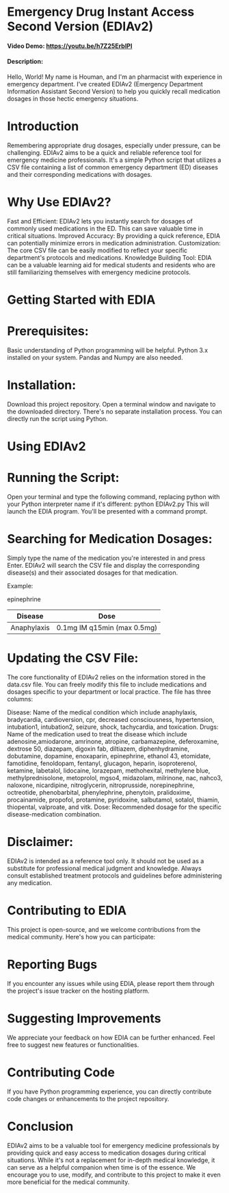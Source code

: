 # Emergency Drug Instant Access Second Version (EDIAv2)
#### Video Demo:  <https://youtu.be/h7Z25ErbIPI>
#### Description:
Hello, World! My name is Houman, and I'm an pharmacist with experience in emergency department. I've created EDIAv2 (Emergency Department Information Assistant Second Version) to help you quickly recall medication dosages in those hectic emergency situations.

# Introduction
Remembering appropriate drug dosages, especially under pressure, can be challenging. EDIAv2 aims to be a quick and reliable reference tool for emergency medicine professionals. It's a simple Python script that utilizes a CSV file containing a list of common emergency department (ED) diseases and their corresponding medications with dosages.

# Why Use EDIAv2?
Fast and Efficient: EDIAv2 lets you instantly search for dosages of commonly used medications in the ED. This can save valuable time in critical situations.
Improved Accuracy: By providing a quick reference, EDIA can potentially minimize errors in medication administration.
Customization: The core CSV file can be easily modified to reflect your specific department's protocols and medications.
Knowledge Building Tool: EDIA can be a valuable learning aid for medical students and residents who are still familiarizing themselves with emergency medicine protocols.

# Getting Started with EDIA
# Prerequisites:
Basic understanding of Python programming will be helpful.
Python 3.x installed on your system.
Pandas and Numpy are also needed.

# Installation:
Download this project repository.
Open a terminal window and navigate to the downloaded directory.
There's no separate installation process. You can directly run the script using Python.

# Using EDIAv2
# Running the Script:
Open your terminal and type the following command, replacing python with your Python interpreter name if it's different:
python EDIAv2.py
This will launch the EDIA program. You'll be presented with a command prompt.

# Searching for Medication Dosages:

Simply type the name of the medication you're interested in and press Enter. EDIAv2 will search the CSV file and display the corresponding disease(s) and their associated dosages for that medication.

Example:

epinephrine

Disease         | Dose
----------------|--------
Anaphylaxis     | 0.1mg IM q15min (max 0.5mg)

# Updating the CSV File:

The core functionality of EDIAv2 relies on the information stored in the data.csv file. You can freely modify this file to include medications and dosages specific to your department or local practice. The file has three columns:

Disease: Name of the medical condition which include anaphylaxis, bradycardia, cardioversion, cpr, decreased consciousness, hypertension, intubation1, intubation2, seizure, shock, tachycardia, and toxication.
Drugs: Name of the medication used to treat the disease which include adenosine,amiodarone, amrinone, atropine, carbamazepine, deferoxamine, dextrose 50, diazepam, digoxin fab, diltiazem, diphenhydramine, dobutamine, dopamine, enoxaparin, epinephrine, ethanol 43, etomidate, famotidine, fenoldopam, fentanyl, glucagon, heparin, isoproterenol, ketamine, labetalol, lidocaine, lorazepam, methohexital, methylene blue, methylprednisolone, metoprolol, mgso4, midazolam, milrinone, nac, nahco3, naloxone, nicardipine, nitroglycerin, nitroprusside, norepinephrine, octreotide, phenobarbital, phenylephrine, phenytoin, pralidoxime, procainamide, propofol, protamine, pyridoxine, salbutamol, sotalol, thiamin, thiopental, valproate, and vitk.
Dose: Recommended dosage for the specific disease-medication combination.

# Disclaimer:
EDIAv2 is intended as a reference tool only. It should not be used as a substitute for professional medical judgment and knowledge. Always consult established treatment protocols and guidelines before administering any medication.

# Contributing to EDIA
This project is open-source, and we welcome contributions from the medical community. Here's how you can participate:

# Reporting Bugs
If you encounter any issues while using EDIA, please report them through the project's issue tracker on the hosting platform.

# Suggesting Improvements
We appreciate your feedback on how EDIA can be further enhanced. Feel free to suggest new features or functionalities.

# Contributing Code
If you have Python programming experience, you can directly contribute code changes or enhancements to the project repository.

# Conclusion
EDIAv2 aims to be a valuable tool for emergency medicine professionals by providing quick and easy access to medication dosages during critical situations. While it's not a replacement for in-depth medical knowledge, it can serve as a helpful companion when time is of the essence. We encourage you to use, modify, and contribute to this project to make it even more beneficial for the medical community.
